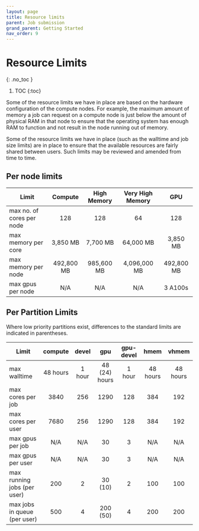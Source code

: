 ```yaml
---
layout: page
title: Resource limits
parent: Job submission
grand_parent: Getting Started
nav_order: 9
---
```


# Resource Limits
{: .no_toc }

1. TOC
{:toc}

Some of the resource limits we have in place are based on the hardware configuration of the compute nodes. For example, the maximum amount of memory a job can request on a compute node is just below the amount of physical RAM in that node to ensure that the operating system has enough RAM to function and not result in the node running out of memory.

Some of the resource limits we have in place (such as the walltime and job size limits) are in place to ensure that the available resources are fairly shared between users. Such limits may be reviewed and amended from time to time.

## Per node limits

| Limit | Compute | High Memory | Very High Memory | GPU |
|-------|:-------:|:-----------:|:----------------:|:---:|
| max no. of cores per node | 128 | 128 | 64| 128 |
| max memory per core | 3,850 MB | 7,700 MB | 64,000 MB | 3,850 MB |
| max memory per node | 492,800 MB | 985,600 MB | 4,096,000 MB | 492,800 MB |
| max gpus per node | N/A | N/A | N/A | 3 A100s |

## Per Partition Limits

Where low priority partitions exist, differences to the standard limits are indicated in parentheses. 

| Limit | compute | devel | gpu | gpu-devel | hmem | vhmem |
|-------|:-------:|:-----:|:---:|:---------:|:----:|:-----:|
| max walltime | 48 hours | 1 hour | 48 (24) hours | 1 hour | 48 hours | 48 hours |
| max cores per job | 3840 | 256 | 1290 | 128 | 384 | 192 |
| max cores per user | 7680 | 256 | 1290 | 128 | 384 | 192 |
| max gpus per job | N/A | N/A | 30 | 3 | N/A | N/A |
| max gpus per user | N/A | N/A | 30 | 3 | N/A | N/A |
| max running jobs (per user) | 200  | 2 | 30 (10) | 2 | 100 | 100 |
| max jobs in queue (per user) | 500 | 4 | 200 (50) | 4 | 200 | 200 |

